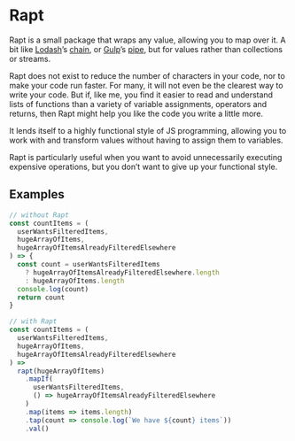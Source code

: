 # Rapt

Rapt is a small package that wraps any value, allowing you to map over it. A bit like [Lodash](https://lodash.com/)’s [chain](https://lodash.com/docs/4.17.5#chain), or [Gulp](https://gulpjs.com/)’s [pipe](https://github.com/gulpjs/gulp/blob/v3.9.1/docs/API.md), but for values rather than collections or streams.

Rapt does not exist to reduce the number of characters in your code, nor to make your code run faster. For many, it will not even be the clearest way to write your code. But if, like me, you find it easier to read and understand lists of functions than a variety of variable assignments, operators and returns, then Rapt might help you like the code you write a little more.

It lends itself to a highly functional style of JS programming, allowing you to work with and transform values without having to assign them to variables.

Rapt is particularly useful when you want to avoid unnecessarily executing expensive operations, but you don’t want to give up your functional style.

## Examples

```js
// without Rapt
const countItems = (
  userWantsFilteredItems,
  hugeArrayOfItems,
  hugeArrayOfItemsAlreadyFilteredElsewhere
) => {
  const count = userWantsFilteredItems
    ? hugeArrayOfItemsAlreadyFilteredElsewhere.length
    : hugeArrayOfItems.length
  console.log(count)
  return count
}

// with Rapt
const countItems = (
  userWantsFilteredItems,
  hugeArrayOfItems,
  hugeArrayOfItemsAlreadyFilteredElsewhere
) =>
  rapt(hugeArrayOfItems)
    .mapIf(
      userWantsFilteredItems,
      () => hugeArrayOfItemsAlreadyFilteredElsewhere
    )
    .map(items => items.length)
    .tap(count => console.log(`We have ${count} items`))
    .val()
```
